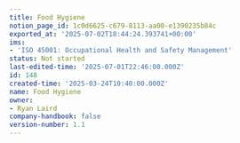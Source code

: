 ```yaml
---
title: Food Hygiene
notion_page_id: 1c0d6625-c679-8113-aa00-e1390235b84c
exported_at: '2025-07-02T18:44:24.393741+00:00'
ims:
- 'ISO 45001: Occupational Health and Safety Management'
status: Not started
last-edited-time: '2025-07-01T22:46:00.000Z'
id: 148
created-time: '2025-03-24T10:40:00.000Z'
name: Food Hygiene
owner:
- Ryan Laird
company-handbook: false
version-number: 1.1
---
```


